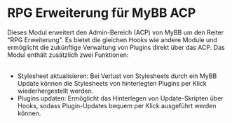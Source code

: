 # RPG Erweiterung für MyBB ACP
Dieses Modul erweitert den Admin-Bereich (ACP) von MyBB um den Reiter "RPG Erweiterung". Es bietet die gleichen Hooks wie andere Module und ermöglicht die zukünftige Verwaltung von Plugins direkt über das ACP. Das Modul enthält zusätzlich zwei Funktionen:</br>
<br>
- Stylesheet aktualisieren: Bei Verlust von Stylesheets durch ein MyBB Update können die Stylesheets von hinterlegten Plugins per Klick wiederhergestellt werden.
- Plugins updaten: Ermöglicht das Hinterlegen von Update-Skripten über Hooks, sodass Plugin-Updates bequem per Klick ausgeführt werden können.
